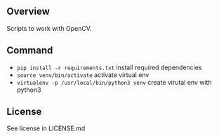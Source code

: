 ## Overview
Scripts to work with OpenCV.



## Command
* `pip install -r requirements.txt` install required dependencies
* `source venv/bin/activate` activate virtual env
* `virtualenv -p /usr/local/bin/python3 venv` create virutal env with python3


## License
See license in LICENSE.md
